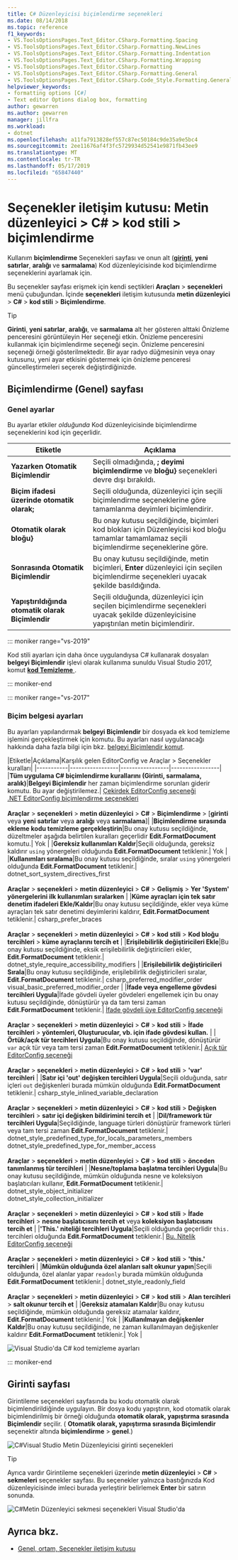 ```yaml
---
title: C# Düzenleyicisi biçimlendirme seçenekleri
ms.date: 08/14/2018
ms.topic: reference
f1_keywords:
- VS.ToolsOptionsPages.Text_Editor.CSharp.Formatting.Spacing
- VS.ToolsOptionsPages.Text_Editor.CSharp.Formatting.NewLines
- VS.ToolsOptionsPages.Text_Editor.CSharp.Formatting.Indentation
- VS.ToolsOptionsPages.Text_Editor.CSharp.Formatting.Wrapping
- VS.ToolsOptionsPages.Text_Editor.CSharp.Formatting
- VS.ToolsOptionsPages.Text_Editor.CSharp.Formatting.General
- VS.ToolsOptionsPages.Text_Editor.CSharp.Code_Style.Formatting.General
helpviewer_keywords:
- formatting options [C#]
- Text editor Options dialog box, formatting
author: gewarren
ms.author: gewarren
manager: jillfra
ms.workload:
- dotnet
ms.openlocfilehash: a11fa7913828ef557c87ec50184c9de35a9e5bc4
ms.sourcegitcommit: 2ee11676af4f3fc5729934d52541e9871fb43ee9
ms.translationtype: MT
ms.contentlocale: tr-TR
ms.lasthandoff: 05/17/2019
ms.locfileid: "65847440"
---
```

# <a name="options-dialog-box-text-editor--c--code-style--formatting"></a>Seçenekler iletişim kutusu: Metin düzenleyici \> C# \> kod stili \> biçimlendirme

Kullanım **biçimlendirme** Seçenekleri sayfası ve onun alt ([**girinti**](#indentation-page), **yeni satırlar**, **aralığı** ve **sarmalama**) Kod düzenleyicisinde kod biçimlendirme seçeneklerini ayarlamak için.

Bu seçenekler sayfası erişmek için kendi seçtikleri **Araçları** > **seçenekleri** menü çubuğundan. İçinde **seçenekleri** iletişim kutusunda **metin düzenleyici** > **C#** > **kod stili**  >  **Biçimlendirme**.

> [!TIP]
> **Girinti**, **yeni satırlar**, **aralığı**, ve **sarmalama** alt her gösteren alttaki Önizleme penceresini görüntüleyin Her seçeneği etkin. Önizleme penceresini kullanmak için biçimlendirme seçeneği seçin. Önizleme penceresini seçeneği örneği gösterilmektedir. Bir ayar radyo düğmesinin veya onay kutusunu, yeni ayar etkisini göstermek için önizleme penceresi güncelleştirmeleri seçerek değiştirdiğinizde.

## <a name="formatting-general-page"></a>Biçimlendirme (Genel) sayfası

### <a name="general-settings"></a>Genel ayarlar

Bu ayarlar etkiler *olduğunda* Kod düzenleyicisinde biçimlendirme seçeneklerini kod için geçerlidir.

|Etiketle|Açıklama|
|-----------|-----------------|
|**Yazarken Otomatik Biçimlendir**|Seçili olmadığında, **; deyimi biçimlendirme** ve **bloğu}** seçenekleri devre dışı bırakıldı.|
|**Biçim ifadesi üzerinde otomatik olarak;**|Seçili olduğunda, düzenleyici için seçili biçimlendirme seçeneklerine göre tamamlanma deyimleri biçimlendirir.|
|**Otomatik olarak bloğu}**|Bu onay kutusu seçildiğinde, biçimleri kod blokları için Düzenleyicisi kod bloğu tamamlar tamamlamaz seçili biçimlendirme seçeneklerine göre.|
|**Sonrasında Otomatik Biçimlendir**|Bu onay kutusu seçildiğinde, metin biçimleri, **Enter** düzenleyici için seçilen biçimlendirme seçenekleri uyacak şekilde basıldığında.|
|**Yapıştırıldığında otomatik olarak Biçimlendir**|Seçili olduğunda, düzenleyici için seçilen biçimlendirme seçenekleri uyacak şekilde düzenleyicisine yapıştırılan metin biçimlendirir.|

::: moniker range="vs-2019"

Kod stili ayarları için daha önce uygulandıysa C# kullanarak dosyaları **belgeyi Biçimlendir** işlevi olarak kullanıma sunuldu Visual Studio 2017, komut [ **kod Temizleme** ](../code-styles-and-code-cleanup.md#apply-code-styles).

::: moniker-end

::: moniker range="vs-2017"

### <a name="format-document-settings"></a>Biçim belgesi ayarları

Bu ayarları yapılandırmak **belgeyi Biçimlendir** bir dosyada ek kod temizleme işlemini gerçekleştirmek için komutu. Bu ayarları nasıl uygulanacağı hakkında daha fazla bilgi için bkz. [belgeyi Biçimlendir komut](../code-styles-and-code-cleanup.md#apply-code-styles).

|Etiketle|Açıklama|Karşılık gelen EditorConfig ve Araçlar > Seçenekler kuralları|
|-----------|-----------------|-----------------|-----------------|
|**Tüm uygulama C# biçimlendirme kurallarını (Girinti, sarmalama, aralık)**|**Belgeyi Biçimlendir** her zaman biçimlendirme sorunları giderir komutu. Bu ayar değiştirilemez.| [Çekirdek EditorConfig seçeneği](../../ide/create-portable-custom-editor-options.md)<br/>[.NET EditorConfig biçimlendirme seçenekleri](../../ide/editorconfig-code-style-settings-reference.md#formatting-conventions)<br/><br/>**Araçlar** > **seçenekleri** > **metin düzenleyici**  >  **C#**  >   **Biçimlendirme** > [**girinti** veya **yeni satırlar** veya **aralığı** veya **sarmalama**]|
|**Biçimlendirme sırasında ekleme kodu temizleme gerçekleştirin**|Bu onay kutusu seçildiğinde, düzeltmeler aşağıda belirtilen kuralları geçerlidir **Edit.FormatDocument** komutu.| Yok |
|**Gereksiz kullanımları Kaldır**|Seçili olduğunda, gereksiz kaldırır `using` yönergeleri olduğunda **Edit.FormatDocument** tetiklenir.| Yok |
|**Kullanımları sıralama**|Bu onay kutusu seçildiğinde, sıralar `using` yönergeleri olduğunda **Edit.FormatDocument** tetiklenir.| dotnet_sort_system_directives_first<br/><br/>**Araçlar** > **seçenekleri** > **metin düzenleyici** > **C#** > **Gelişmiş**   >  **Yer 'System' yönergelerini ilk kullanımları sıralarken** |
|**Küme ayraçları için tek satır denetim ifadeleri Ekle/Kaldır**|Bu onay kutusu seçildiğinde, ekler veya küme ayraçları tek satır denetimi deyimlerini kaldırır, **Edit.FormatDocument** tetiklenir.| csharp_prefer_braces<br/><br/>**Araçlar** > **seçenekleri** > **metin düzenleyici** > **C#** > **kod stili**   >  **Kod bloğu tercihleri** > **küme ayraçlarını tercih et** |
|**Erişilebilirlik değiştiricileri Ekle**|Bu onay kutusu seçildiğinde, eksik erişilebilirlik değiştiricileri ekler, **Edit.FormatDocument** tetiklenir.| dotnet_style_require_accessibility_modifiers |
|**Erişilebilirlik değiştiricileri Sırala**|Bu onay kutusu seçildiğinde, erişilebilirlik değiştiricileri sıralar, **Edit.FormatDocument** tetiklenir.| csharp_preferred_modifier_order<br/>visual_basic_preferred_modifier_order |
|**İfade veya engelleme gövdesi tercihleri Uygula**|İfade gövdeli üyeler gövdeleri engellemek için bu onay kutusu seçildiğinde, dönüştürür ya da tam tersi zaman **Edit.FormatDocument** tetiklenir.| [İfade gövdeli üye EditorConfig seçeneği](../../ide/editorconfig-code-style-settings-reference.md#expression_bodied_members)<br/><br/>**Araçlar** > **seçenekleri** > **metin düzenleyici** > **C#** > **kod stili**   >  **İfade tercihleri** > **yöntemleri, Oluşturucular, vb. için ifade gövdesi kullan.** |
|**Örtük/açık tür tercihleri Uygula**|Bu onay kutusu seçildiğinde, dönüştürür `var` açık tür veya tam tersi zaman **Edit.FormatDocument** tetiklenir.| [Açık tür EditorConfig seçeneği](../../ide/editorconfig-code-style-settings-reference.md#implicit-and-explicit-types)<br/><br/>**Araçlar** > **seçenekleri** > **metin düzenleyici** > **C#** > **kod stili**   >  **'var' tercihleri** |
|**Satır içi 'out' değişken tercihleri Uygula**|Seçili olduğunda, satır içleri `out` değişkenleri burada mümkün olduğunda **Edit.FormatDocument** tetiklenir.| csharp_style_inlined_variable_declaration<br/><br/>**Araçlar** > **seçenekleri** > **metin düzenleyici** > **C#** > **kod stili**   >  **Değişken tercihleri** > **satır içi değişken bildirimini tercih et** |
|**Dil/framework tür tercihleri Uygula**|Seçildiğinde, language türleri dönüştürür framework türleri veya tam tersi zaman **Edit.FormatDocument** tetiklenir.| dotnet_style_predefined_type_for_locals_parameters_members<br/>dotnet_style_predefined_type_for_member_access<br/><br/>**Araçlar** > **seçenekleri** > **metin düzenleyici** > **C#** > **kod stili**   >  **önceden tanımlanmış tür tercihleri** |
|**Nesne/toplama başlatma tercihleri Uygula**|Bu onay kutusu seçildiğinde, mümkün olduğunda nesne ve koleksiyon başlatıcıları kullanır, **Edit.FormatDocument** tetiklenir.| dotnet_style_object_initializer<br/>dotnet_style_collection_initializer<br/><br/>**Araçlar** > **seçenekleri** > **metin düzenleyici** > **C#** > **kod stili**   >  **İfade tercihleri** > **nesne başlatıcısını tercih et** veya **koleksiyon başlatıcısını tercih et** |
|**'This.' niteliği tercihleri Uygula**|Seçili olduğunda geçerlidir `this.` tercihleri olduğunda **Edit.FormatDocument** tetiklenir.| [Bu. Nitelik EditorConfig seçeneği](../../ide/editorconfig-code-style-settings-reference.md#this_and_me)<br/><br/>**Araçlar** > **seçenekleri** > **metin düzenleyici** > **C#** > **kod stili**   >  **'this.' tercihleri** |
|**Mümkün olduğunda özel alanları salt okunur yapın**|Seçili olduğunda, özel alanlar yapar `readonly` burada mümkün olduğunda **Edit.FormatDocument** tetiklenir.| dotnet_style_readonly_field<br/><br/>**Araçlar** > **seçenekleri** > **metin düzenleyici** > **C#** > **kod stili**   >  **Alan tercihleri** > **salt okunur tercih et** |
|**Gereksiz atamaları Kaldır**|Bu onay kutusu seçildiğinde, mümkün olduğunda gereksiz atamalar kaldırır, **Edit.FormatDocument** tetiklenir.| Yok |
|**Kullanılmayan değişkenler Kaldır**|Bu onay kutusu seçildiğinde, ne zaman kullanılmayan değişkenler kaldırır **Edit.FormatDocument** tetiklenir.| Yok |

![Visual Studio'da C# kod temizleme ayarları](media/format-document-settings.png)

::: moniker-end

## <a name="indentation-page"></a>Girinti sayfası

Girintileme seçenekleri sayfasında bu kodu otomatik olarak biçimlendirildiğinde uygulayın. Bir dosya kodu yapıştırın, kod otomatik olarak biçimlendirilmiş bir örneği olduğunda **otomatik olarak, yapıştırma sırasında Biçimlendir** seçilir. ( **Otomatik olarak, yapıştırma sırasında Biçimlendir** seçenektir altında **biçimlendirme** > **genel**.)

![C#Visual Studio Metin Düzenleyicisi girinti seçenekleri](media/csharp-indentation-options.png)

> [!TIP]
> Ayrıca vardır Girintileme seçenekleri üzerinde **metin düzenleyici** > **C#** > **sekmeleri** seçenekler sayfası. Bu seçenekler yalnızca bastığınızda Kod düzenleyicisinde imleci burada yerleştirir belirlemek **Enter** bir satırın sonunda.
>
> ![C#Metin Düzenleyici sekmesi seçenekleri Visual Studio'da](media/csharp-tabs-options.png)

## <a name="see-also"></a>Ayrıca bkz.

- [Genel, ortam, Seçenekler iletişim kutusu](../../ide/reference/general-environment-options-dialog-box.md)